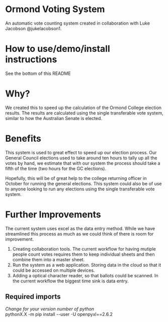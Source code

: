 # Ormond Voting System
An automatic vote counting system created in collaboration with Luke Jacobson @jukelacobson1. 

# How to use/demo/install instructions
See the bottom of this README


# Why?
We created this to speed up the calculation of the Ormond College election results. The results are calculated using the single transferable vote system, similar to how the Australian Senate is elected.

# Benefits
This system is used to great effect to speed up our election process. Our General Council elections used to take around ten hours to tally up all the votes by hand, we estimate that with our system the process should take a fifth of the time (two hours for the GC elections).

Hopefully, this will be of great help to the college returning officer in October for running the general elections. This system could also be of use to anyone looking to run any elections using the single transferable vote system.

# Further Improvements
The current system uses excel as the data entry method. While we have streamlined this process as much as we could think of there is room for improvement.
  1. Creating collaboration tools. The current workflow for having mutiple people count votes requires them to keep individual sheets and then combine them into a master sheet.
  2. Run the system as a web application. Storing data in the cloud so that it could be accessed on multiple devices.
  3. Adding a optical character reader, so that ballots could be scanned. In the current workflow the biggest time sink is data entry.


## Required imports
*Change for your version number of python*\
pythonX.X -m pip install --user -U openpyxl==2.6.2

